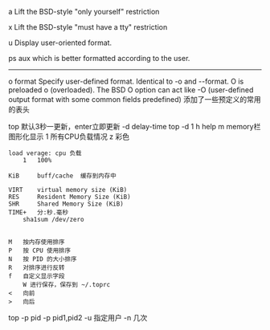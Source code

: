 a   Lift the BSD-style "only yourself" restriction

x   Lift the BSD-style "must have a tty" restriction

u   Display user-oriented format.

ps aux  which is better formatted according to the user.

---

o format
    Specify user-defined format.  Identical to -o and --format.
O is preloaded o (overloaded).  The BSD O option can act like -O (user-defined output format with some common fields predefined) 
    添加了一些预定义的常用的表头



top 默认3秒一更新，enter立即更新
    -d delay-time
        top -d 1
    h   help
    m   memory栏 图形化显示
    1   所有CPU负载情况
    z   彩色

    load verage: cpu 负载
        1   100%    

    KiB     buff/cache  缓存到内存中

    VIRT    virtual memory size (KiB)
    RES     Resident Memory Size (KiB)
    SHR     Shared Memory Size (KiB)
    TIME+   分:秒.毫秒
        sha1sum /dev/zero

    
    M   按内存使用排序
    P   按 CPU 使用排序
    N   按 PID 的大小排序
    R   对排序进行反转
    f   自定义显示字段
        W 进行保存，保存到 ~/.toprc
    <   向前
    >   向后

    
top -p pid
    -p pid1,pid2
    -u 指定用户
    -n 几次
